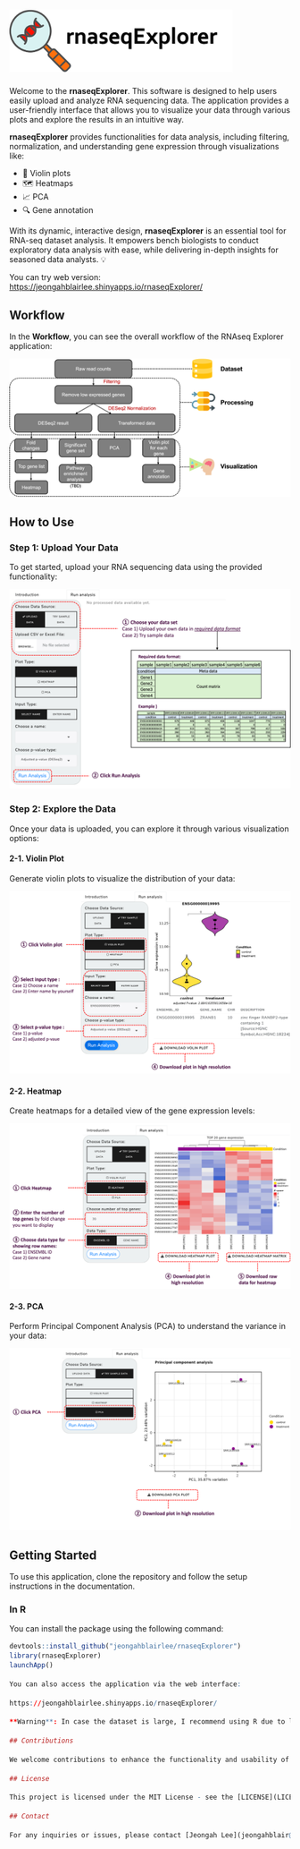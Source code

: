 # <img src="https://raw.githubusercontent.com/jeongahblairlee/rnaseqExplorer/refs/heads/main/notebook/logo_pic.png" alt="logo" style="width:400px; height: auto;">



Welcome to the **rnaseqExplorer**. This software is designed to help users easily upload and analyze RNA sequencing data. The application provides a user-friendly interface that allows you to visualize your data through various plots and explore the results in an intuitive way.

**rnaseqExplorer** provides functionalities for data analysis, including filtering, normalization, and understanding gene expression through visualizations like:

- 🎻 Violin plots
- 🗺️ Heatmaps
- 📈 PCA
- 🔍 Gene annotation

With its dynamic, interactive design, **rnaseqExplorer** is an essential tool for RNA-seq dataset analysis. It empowers bench biologists to conduct exploratory data analysis with ease, while delivering in-depth insights for seasoned data analysts. 💡

You can try web version: 
https://jeongahblairlee.shinyapps.io/rnaseqExplorer/


## Workflow

In the **Workflow**, you can see the overall workflow of the RNAseq Explorer application:

![Workflow](https://raw.githubusercontent.com/jeongahblairlee/rnaseqExplorer/refs/heads/main/notebook/workflow.png)

## How to Use

### Step 1: Upload Your Data

To get started, upload your RNA sequencing data using the provided functionality:

![Upload Data](https://raw.githubusercontent.com/jeongahblairlee/rnaseqExplorer/refs/heads/main/notebook/function1.png)

### Step 2: Explore the Data

Once your data is uploaded, you can explore it through various visualization options:

#### 2-1. Violin Plot

Generate violin plots to visualize the distribution of your data:

![Violin Plot](https://raw.githubusercontent.com/jeongahblairlee/rnaseqExplorer/refs/heads/main/notebook/function2.png)

#### 2-2. Heatmap

Create heatmaps for a detailed view of the gene expression levels:

![Heatmap](https://raw.githubusercontent.com/jeongahblairlee/rnaseqExplorer/refs/heads/main/notebook/function3.png)

#### 2-3. PCA

Perform Principal Component Analysis (PCA) to understand the variance in your data:

![PCA](https://raw.githubusercontent.com/jeongahblairlee/rnaseqExplorer/refs/heads/main/notebook/function4.png)

## Getting Started

To use this application, clone the repository and follow the setup instructions in the documentation.

### In R

You can install the package using the following command:

```r
devtools::install_github("jeongahblairlee/rnaseqExplorer")
library(rnaseqExplorer)
launchApp()

You can also access the application via the web interface:

https://jeongahblairlee.shinyapps.io/rnaseqExplorer/

**Warning**: In case the dataset is large, I recommend using R due to limitations from the web server.

## Contributions

We welcome contributions to enhance the functionality and usability of RNAseq Explorer. Please feel free to submit a pull request or open an issue to discuss improvements.

## License

This project is licensed under the MIT License - see the [LICENSE](LICENSE) file for details.

## Contact

For any inquiries or issues, please contact [Jeongah Lee](jeongahblair@gmail.com). 

